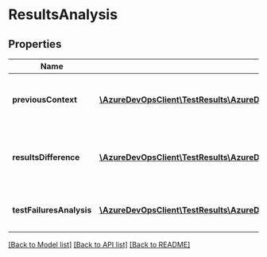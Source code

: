 # ResultsAnalysis

## Properties
Name | Type | Description | Notes
------------ | ------------- | ------------- | -------------
**previousContext** | [**\AzureDevOpsClient\TestResults\AzureDevOpsClient\TestResults\Model\PipelineReference**](PipelineReference.md) | Reference of pipeline instance from which to compare the results. | [optional] 
**resultsDifference** | [**\AzureDevOpsClient\TestResults\AzureDevOpsClient\TestResults\Model\AggregatedResultsDifference**](AggregatedResultsDifference.md) | Increase/Decrease in counts of results for a different outcome with respect to PreviousContext. | [optional] 
**testFailuresAnalysis** | [**\AzureDevOpsClient\TestResults\AzureDevOpsClient\TestResults\Model\TestResultFailuresAnalysis**](TestResultFailuresAnalysis.md) | Failure analysis of results with respect to PreviousContext | [optional] 

[[Back to Model list]](../README.md#documentation-for-models) [[Back to API list]](../README.md#documentation-for-api-endpoints) [[Back to README]](../README.md)


